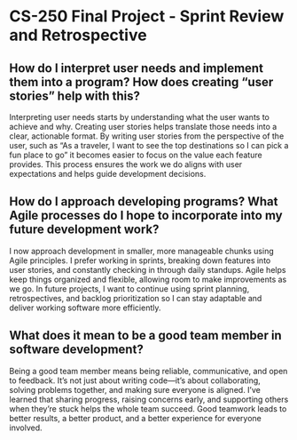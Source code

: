 # CS-250 Final Project - Sprint Review and Retrospective

## How do I interpret user needs and implement them into a program? How does creating “user stories” help with this?

Interpreting user needs starts by understanding what the user wants to achieve and why. Creating user stories helps translate those needs into a clear, actionable format. By writing user stories from the perspective of the user, such as “As a traveler, I want to see the top destinations so I can pick a fun place to go” it becomes easier to focus on the value each feature provides. This process ensures the work we do aligns with user expectations and helps guide development decisions.

## How do I approach developing programs? What Agile processes do I hope to incorporate into my future development work?

I now approach development in smaller, more manageable chunks using Agile principles. I prefer working in sprints, breaking down features into user stories, and constantly checking in through daily standups. Agile helps keep things organized and flexible, allowing room to make improvements as we go. In future projects, I want to continue using sprint planning, retrospectives, and backlog prioritization so I can stay adaptable and deliver working software more efficiently.

## What does it mean to be a good team member in software development?

Being a good team member means being reliable, communicative, and open to feedback. It’s not just about writing code—it’s about collaborating, solving problems together, and making sure everyone is aligned. I’ve learned that sharing progress, raising concerns early, and supporting others when they’re stuck helps the whole team succeed. Good teamwork leads to better results, a better product, and a better experience for everyone involved.
